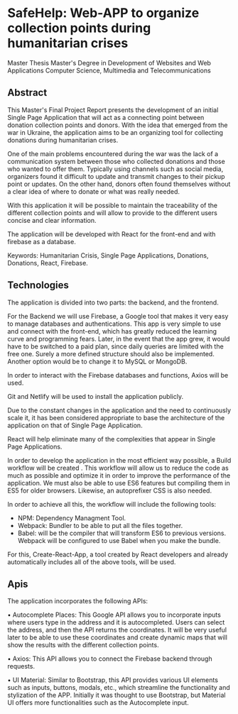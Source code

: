# SafeHelp: Web-APP to organize collection points during humanitarian crises

Master Thesis
Master's Degree in Development of Websites and Web Applications
Computer Science, Multimedia and Telecommunications

## Abstract

This Master's Final Project Report presents the development of an initial Single Page Application that will act as a connecting point between donation collection points and donors.
With the idea that emerged from the war in Ukraine, the application aims to be an organizing tool for collecting donations during humanitarian crises.

One of the main problems encountered during the war was the lack of a communication system between those who collected donations and those who wanted to offer them. Typically using channels such as social media, organizers found it difficult to update and transmit changes to their pickup point or updates. On the other hand, donors often found themselves without a clear idea of where to donate or what was really needed.

With this application it will be possible to maintain the traceability of the different collection points and will allow to provide to the different users concise and clear information.

The application will be developed with React for the front-end and with firebase as a database.

Keywords: Humanitarian Crisis, Single Page Applications, Donations, Donations, React, Firebase.

## Technologies

The application is divided into two parts: the backend, and the frontend.

For the Backend we will use Firebase, a Google tool that makes it very easy to manage databases and authentications. This app is very simple to use and connect with the front-end, which has greatly reduced the learning curve and programming fears.
Later, in the event that the app grew, it would have to be switched to a paid plan, since daily queries are limited with the free one. Surely a more defined structure should also be implemented. Another option would be to change it to MySQL or MongoDB.

In order to interact with the Firebase databases and functions, Axios will be used.

Git and Netlify will be used to install the application publicly.

Due to the constant changes in the application and the need to continuously scale it, it has been considered appropriate to base the architecture of the application on that of Single Page Application.

React will help eliminate many of the complexities that appear in Single Page Applications.

In order to develop the application in the most efficient way possible, a Build workflow will be created . This workflow will allow us to reduce the code as much as possible and optimize it in order to improve the performance of the application. We must also be able to use ES6 features but compiling them in ES5 for older browsers. Likewise, an autoprefixer CSS is also needed.

In order to achieve all this, the workflow will include the following tools:

- NPM: Dependency Managment Tool.
- Webpack: Bundler to be able to put all the files together.
- Babel: will be the compiler that will transform ES6 to previous versions. Webpack will be configured to use Babel when you make the bundle.

For this, Create-React-App, a tool created by React developers and already automatically includes all of the above tools, will be used.

## Apis

The application incorporates the following APIs:

• Autocomplete Places: This Google API allows you to incorporate inputs where users type in the address and it is autocompleted. Users can select the address, and then the API returns the coordinates. It will be very useful later to be able to use these coordinates and create dynamic maps that will show the results with the different collection points.

• Axios: This API allows you to connect the Firebase backend through requests.

• UI Material: Similar to Bootstrap, this API provides various UI elements such as inputs, buttons, modals, etc., which streamline the functionality and stylization of the APP. Initially it was thought to use Bootstrap, but Material UI offers more functionalities such as the Autocomplete input.
